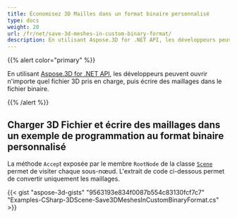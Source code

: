 ```yaml
---
title: Économisez 3D Mailles dans un format binaire personnalisé
type: docs
weight: 20
url: /fr/net/save-3d-meshes-in-custom-binary-format/
description: En utilisant Aspose.3D for .NET API, les développeurs peuvent ouvrir n'importe quel fichier 3D pris en charge, puis écrire des maillages dans le fichier binaire personnalisé.
---
```

{{% alert color="primary" %}}

En utilisant [Aspose.3D for .NET API](https://products.aspose.com/3d/net/), les développeurs peuvent ouvrir n'importe quel fichier 3D pris en charge, puis écrire des maillages dans le fichier binaire.

{{% /alert %}}
##  **Charger 3D Fichier et écrire des maillages dans un exemple de programmation au format binaire personnalisé**
La méthode `Accep`t exposée par le membre `RootNode` de la classe [`Scene`](https://reference.aspose.com/3d/net/aspose.threed/scene) permet de visiter chaque sous-nœud. L'extrait de code ci-dessous permet de convertir uniquement les maillages.

{{< gist "aspose-3d-gists" "9563193e834f0087b554c83130fcf7c7" "Examples-CSharp-3DScene-Save3DMeshesInCustomBinaryFormat.cs" >}}
